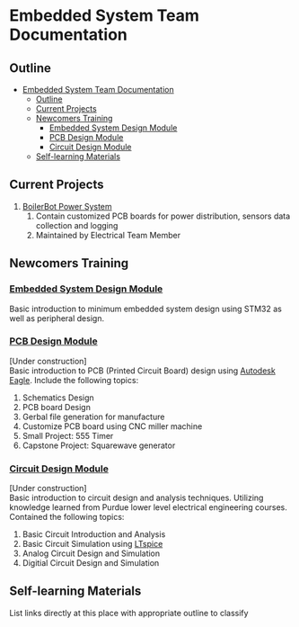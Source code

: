 # Embedded System Team Documentation

## Outline

- [Embedded System Team Documentation](#embedded-system-team-documentation)
  - [Outline](#outline)
  - [Current Projects](#current-projects)
  - [Newcomers Training](#newcomers-training)
    - [Embedded System Design Module](#embedded-system-design-module)
    - [PCB Design Module](#pcb-design-module)
    - [Circuit Design Module](#circuit-design-module)
  - [Self-learning Materials](#self-learning-materials)

## Current Projects

1. [BoilerBot Power System](https://github.com/RoboMaster-Club/Power-System)
   1. Contain customized PCB boards for power distribution, sensors data collection and logging
   2. Maintained by Electrical Team Member

## Newcomers Training

### [Embedded System Design Module](./embedded/index.md)

Basic introduction to minimum embedded system design using STM32 as well as peripheral design.

### [PCB Design Module](./pcb/index.md)

[Under construction]  
Basic introduction to PCB (Printed Circuit Board) design using [Autodesk Eagle](https://www.autodesk.com/products/eagle/free-download). Include the following topics:

1. Schematics Design
2. PCB board Design
3. Gerbal file generation for manufacture
4. Customize PCB board using CNC miller machine
5. Small Project: 555 Timer
6. Capstone Project: Squarewave generator

### [Circuit Design Module](./circuit/index.md)

[Under construction]  
Basic introduction to circuit design and analysis techniques. Utilizing knowledge learned from Purdue lower level electrical engineering courses. Contained the following topics:

1. Basic Circuit Introduction and Analysis
2. Basic Circuit Simulation using [LTspice](https://www.analog.com/en/design-center/design-tools-and-calculators/ltspice-simulator.html)
3. Analog Circuit Design and Simulation
4. Digitial Circuit Design and Simulation

## Self-learning Materials

List links directly at this place with appropriate outline to classify
